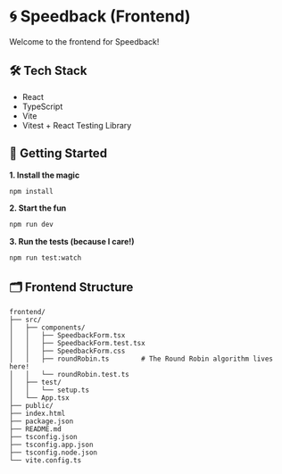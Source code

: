 # 🌀 Speedback (Frontend)

Welcome to the frontend for Speedback!

## 🛠️ Tech Stack

- React
- TypeScript
- Vite
- Vitest + React Testing Library

## 🚀 Getting Started

**1. Install the magic**

```bash
npm install
```

**2. Start the fun**

```bash
npm run dev
```

**3. Run the tests (because I care!)**

```bash
npm run test:watch
```

## 🗂️ Frontend Structure

```
frontend/
├── src/
│   ├── components/
│   │   ├── SpeedbackForm.tsx
│   │   ├── SpeedbackForm.test.tsx
│   │   ├── SpeedbackForm.css
│   │   ├── roundRobin.ts        # The Round Robin algorithm lives here!
│   │   └── roundRobin.test.ts
│   ├── test/
│   │   └── setup.ts
│   └── App.tsx
├── public/
├── index.html
├── package.json
├── README.md
├── tsconfig.json
├── tsconfig.app.json
├── tsconfig.node.json
└── vite.config.ts
```
